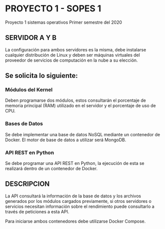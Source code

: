 # PROYECTO 1 - SOPES 1

Proyecto 1 sistemas operativos
Primer semestre del 2020

## SERVIDOR A Y B
La configuración para ambos servidores es la misma, debe instalarse cualquier distribución de Linux y deben ser máquinas virtuales del proveedor de servicios de computación en la nube a su elección. 

## Se solicita lo siguiente:

### Módulos del Kernel
Deben programarse dos módulos, estos consultarán el porcentaje de memoria principal (RAM) utilizado en el servidor y el porcentaje de uso de CPU.

### Bases de Datos
Se debe implementar una base de datos NoSQL mediante un contenedor de Docker. 
El motor de base de datos a utilizar será MongoDB.

### API REST en Python
Se debe programar una API REST en Python, la ejecución de esta se realizará
dentro de un contenedor de Docker.

## DESCRIPCION
La API consultará la información de la base de datos y los archivos generados por los módulos cargados previamente, si otros servidores o servicios necesitan información sobre el rendimiento puede consultarlo a través de peticiones a esta API. 

Para iniciarse ambos contenedores debe utilizarse Docker Compose.